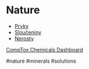 # Nature

- [Prvky](./411.md)
- [Sloučeniny](./412.md)
- [Nerosty](./413.md)

[CompTox Chemicals Dashboard](https://comptox.epa.gov/dashboard/)


#nature
#minerals
#solutions
